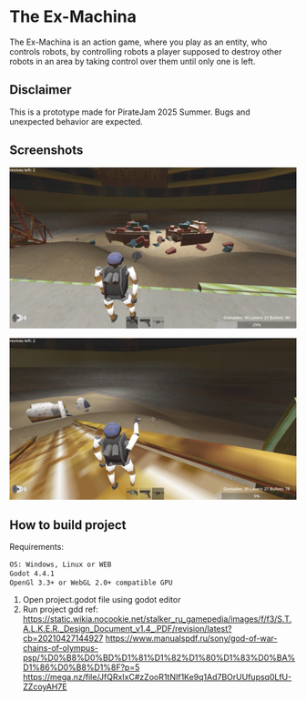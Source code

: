 # The Ex-Machina
The Ex-Machina is an action game, where you play as an entity, who controls robots, by controlling robots a player supposed to destroy other robots in an area by taking control over them until only one is left.

## Disclaimer
This is a prototype made for PirateJam 2025 Summer. Bugs and unexpected behavior are expected.

## Screenshots
![1](./screenshots/1.png)

![2](./screenshots/2.png)

## How to build project

Requirements:
    
    OS: Windows, Linux or WEB
    Godot 4.4.1
    OpenGl 3.3+ or WebGL 2.0+ compatible GPU

1. Open project.godot file using godot editor
2. Run project
gdd ref:
https://static.wikia.nocookie.net/stalker_ru_gamepedia/images/f/f3/S.T.A.L.K.E.R._Design_Document_v1.4_.PDF/revision/latest?cb=20210427144927
https://www.manualspdf.ru/sony/god-of-war-chains-of-olympus-psp/%D0%B8%D0%BD%D1%81%D1%82%D1%80%D1%83%D0%BA%D1%86%D0%B8%D1%8F?p=5
https://mega.nz/file/JfQRxIxC#zZooR1tNIf1Ke9q1Ad7BOrUUfupsq0LfU-ZZcoyAH7E
